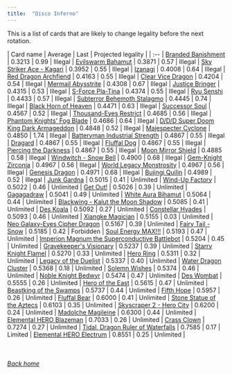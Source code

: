 ```yaml
---
title:  "Disco Inferno"
---
```


This is a list of cards that are likely to change legality before the next rotation.

| Card name | Average | Last | Projected legality |
| :-- |
[Branded Banishment](https://db.ygoprodeck.com/card/?search=Branded%20Banishment) | 0.3213 | 0.99 | Illegal |
[Evilswarm Bahamut](https://db.ygoprodeck.com/card/?search=Evilswarm%20Bahamut) | 0.3871 | 0.57 | Illegal |
[Sky Striker Ace - Kagari](https://db.ygoprodeck.com/card/?search=Sky%20Striker%20Ace%20-%20Kagari) | 0.3952 | 0.55 | Illegal |
[Izanagi](https://db.ygoprodeck.com/card/?search=Izanagi) | 0.4008 | 0.64 | Illegal |
[Red Dragon Archfiend](https://db.ygoprodeck.com/card/?search=Red%20Dragon%20Archfiend) | 0.4163 | 0.55 | Illegal |
[Clear Vice Dragon](https://db.ygoprodeck.com/card/?search=Clear%20Vice%20Dragon) | 0.4204 | 0.54 | Illegal |
[Mermail Abysstrite](https://db.ygoprodeck.com/card/?search=Mermail%20Abysstrite) | 0.4308 | 0.67 | Illegal |
[Justice Bringer](https://db.ygoprodeck.com/card/?search=Justice%20Bringer) | 0.4315 | 0.53 | Illegal |
[S-Force Pla-Tina](https://db.ygoprodeck.com/card/?search=S-Force%20Pla-Tina) | 0.4374 | 0.55 | Illegal |
[Ryu Senshi](https://db.ygoprodeck.com/card/?search=Ryu%20Senshi) | 0.4433 | 0.57 | Illegal |
[Subterror Behemoth Stalagmo](https://db.ygoprodeck.com/card/?search=Subterror%20Behemoth%20Stalagmo) | 0.4445 | 0.74 | Illegal |
[Black Horn of Heaven](https://db.ygoprodeck.com/card/?search=Black%20Horn%20of%20Heaven) | 0.4471 | 0.63 | Illegal |
[Successor Soul](https://db.ygoprodeck.com/card/?search=Successor%20Soul) | 0.4567 | 0.52 | Illegal |
[Thousand-Eyes Restrict](https://db.ygoprodeck.com/card/?search=Thousand-Eyes%20Restrict) | 0.4685 | 0.56 | Illegal |
[Phantom Knights' Fog Blade](https://db.ygoprodeck.com/card/?search=Phantom%20Knights'%20Fog%20Blade) | 0.4686 | 0.64 | Illegal |
[D/D/D Super Doom King Dark Armageddon](https://db.ygoprodeck.com/card/?search=D/D/D%20Super%20Doom%20King%20Dark%20Armageddon) | 0.4848 | 0.52 | Illegal |
[Majespecter Cyclone](https://db.ygoprodeck.com/card/?search=Majespecter%20Cyclone) | 0.4850 | 1.74 | Illegal |
[Batteryman Industrial Strength](https://db.ygoprodeck.com/card/?search=Batteryman%20Industrial%20Strength) | 0.4867 | 0.55 | Illegal |
[Dragard](https://db.ygoprodeck.com/card/?search=Dragard) | 0.4867 | 0.55 | Illegal |
[Fluffal Dog](https://db.ygoprodeck.com/card/?search=Fluffal%20Dog) | 0.4867 | 0.55 | Illegal |
[Piercing the Darkness](https://db.ygoprodeck.com/card/?search=Piercing%20the%20Darkness) | 0.4867 | 0.55 | Illegal |
[Moon Mirror Shield](https://db.ygoprodeck.com/card/?search=Moon%20Mirror%20Shield) | 0.4885 | 0.58 | Illegal |
[Windwitch - Snow Bell](https://db.ygoprodeck.com/card/?search=Windwitch%20-%20Snow%20Bell) | 0.4900 | 0.68 | Illegal |
[Gem-Knight Zirconia](https://db.ygoprodeck.com/card/?search=Gem-Knight%20Zirconia) | 0.4967 | 0.56 | Illegal |
[World Legacy Monstrosity](https://db.ygoprodeck.com/card/?search=World%20Legacy%20Monstrosity) | 0.4967 | 0.56 | Illegal |
[Genesis Dragon](https://db.ygoprodeck.com/card/?search=Genesis%20Dragon) | 0.4971 | 0.68 | Illegal |
[Bujingi Quilin](https://db.ygoprodeck.com/card/?search=Bujingi%20Quilin) | 0.4989 | 0.52 | Illegal |
[Junk Gardna](https://db.ygoprodeck.com/card/?search=Junk%20Gardna) | 0.5015 | 0.41 | Unlimited |
[Wind-Up Factory](https://db.ygoprodeck.com/card/?search=Wind-Up%20Factory) | 0.5022 | 0.46 | Unlimited |
[Get Out!](https://db.ygoprodeck.com/card/?search=Get%20Out!) | 0.5026 | 0.39 | Unlimited |
[Gagagadraw](https://db.ygoprodeck.com/card/?search=Gagagadraw) | 0.5041 | 0.49 | Unlimited |
[White Aura Bihamut](https://db.ygoprodeck.com/card/?search=White%20Aura%20Bihamut) | 0.5064 | 0.44 | Unlimited |
[Blackwing - Kalut the Moon Shadow](https://db.ygoprodeck.com/card/?search=Blackwing%20-%20Kalut%20the%20Moon%20Shadow) | 0.5085 | 0.41 | Unlimited |
[Des Koala](https://db.ygoprodeck.com/card/?search=Des%20Koala) | 0.5092 | 0.27 | Unlimited |
[Constellar Hyades](https://db.ygoprodeck.com/card/?search=Constellar%20Hyades) | 0.5093 | 0.46 | Unlimited |
[Xiangke Magician](https://db.ygoprodeck.com/card/?search=Xiangke%20Magician) | 0.5155 | 0.03 | Unlimited |
[Neo Galaxy-Eyes Cipher Dragon](https://db.ygoprodeck.com/card/?search=Neo%20Galaxy-Eyes%20Cipher%20Dragon) | 0.5167 | 0.39 | Unlimited |
[Fairy Tail - Snow](https://db.ygoprodeck.com/card/?search=Fairy%20Tail%20-%20Snow) | 0.5185 | 0.42 | Forbidden |
[Soul Energy MAX!!!](https://db.ygoprodeck.com/card/?search=Soul%20Energy%20MAX!!!) | 0.5193 | 0.47 | Unlimited |
[Imperion Magnum the Superconductive Battlebot](https://db.ygoprodeck.com/card/?search=Imperion%20Magnum%20the%20Superconductive%20Battlebot) | 0.5204 | 0.45 | Unlimited |
[Gravekeeper's Visionary](https://db.ygoprodeck.com/card/?search=Gravekeeper's%20Visionary) | 0.5237 | 0.39 | Unlimited |
[Starry Knight Flamel](https://db.ygoprodeck.com/card/?search=Starry%20Knight%20Flamel) | 0.5270 | 0.33 | Unlimited |
[Hero Ring](https://db.ygoprodeck.com/card/?search=Hero%20Ring) | 0.5311 | 0.32 | Unlimited |
[Legacy of the Duelist](https://db.ygoprodeck.com/card/?search=Legacy%20of%20the%20Duelist) | 0.5337 | 0.40 | Unlimited |
[Water Dragon Cluster](https://db.ygoprodeck.com/card/?search=Water%20Dragon%20Cluster) | 0.5368 | 0.18 | Unlimited |
[Solemn Wishes](https://db.ygoprodeck.com/card/?search=Solemn%20Wishes) | 0.5374 | 0.46 | Unlimited |
[Noble Knight Bedwyr](https://db.ygoprodeck.com/card/?search=Noble%20Knight%20Bedwyr) | 0.5474 | 0.47 | Unlimited |
[Des Wombat](https://db.ygoprodeck.com/card/?search=Des%20Wombat) | 0.5555 | 0.26 | Unlimited |
[Hero of the East](https://db.ygoprodeck.com/card/?search=Hero%20of%20the%20East) | 0.5615 | 0.47 | Unlimited |
[Beastking of the Swamps](https://db.ygoprodeck.com/card/?search=Beastking%20of%20the%20Swamps) | 0.5737 | 0.44 | Unlimited |
[Fifth Hope](https://db.ygoprodeck.com/card/?search=Fifth%20Hope) | 0.5957 | 0.26 | Unlimited |
[Fluffal Bear](https://db.ygoprodeck.com/card/?search=Fluffal%20Bear) | 0.6000 | 0.41 | Unlimited |
[Stone Statue of the Aztecs](https://db.ygoprodeck.com/card/?search=Stone%20Statue%20of%20the%20Aztecs) | 0.6103 | 0.35 | Unlimited |
[Skyscraper 2 - Hero City](https://db.ygoprodeck.com/card/?search=Skyscraper%202%20-%20Hero%20City) | 0.6200 | 0.24 | Unlimited |
[Madolche Magileine](https://db.ygoprodeck.com/card/?search=Madolche%20Magileine) | 0.6300 | 0.44 | Unlimited |
[Elemental HERO Blazeman](https://db.ygoprodeck.com/card/?search=Elemental%20HERO%20Blazeman) | 0.7033 | 0.26 | Unlimited |
[Crass Clown](https://db.ygoprodeck.com/card/?search=Crass%20Clown) | 0.7274 | 0.27 | Unlimited |
[Tidal, Dragon Ruler of Waterfalls](https://db.ygoprodeck.com/card/?search=Tidal,%20Dragon%20Ruler%20of%20Waterfalls) | 0.7585 | 0.17 | Limited |
[Elemental HERO Electrum](https://db.ygoprodeck.com/card/?search=Elemental%20HERO%20Electrum) | 0.8551 | 0.25 | Unlimited |

<br>

###### [Back home](index)